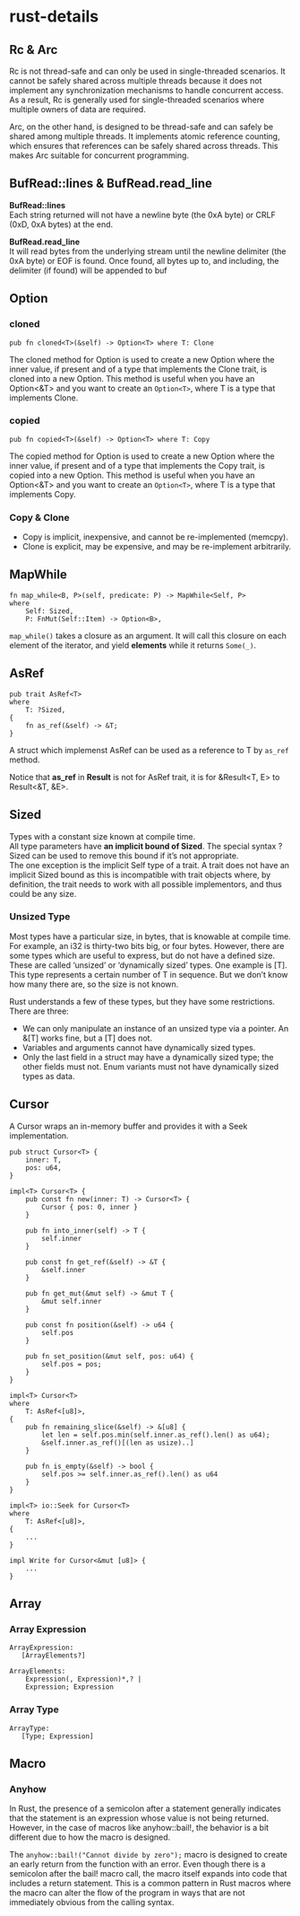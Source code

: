 # rust-details

## Rc & Arc
Rc is not thread-safe and can only be used in single-threaded scenarios. It cannot be safely shared across multiple threads because it does not implement any synchronization mechanisms to handle concurrent access. As a result, Rc is generally used for single-threaded scenarios where multiple owners of data are required.

Arc, on the other hand, is designed to be thread-safe and can safely be shared among multiple threads. It implements atomic reference counting, which ensures that references can be safely shared across threads. This makes Arc suitable for concurrent programming.

## BufRead::lines & BufRead.read_line
__BufRead::lines__  
Each string returned will not have a newline byte (the 0xA byte) or CRLF (0xD, 0xA bytes) at the end.

__BufRead.read_line__  
It will read bytes from the underlying stream until the newline delimiter (the 0xA byte) or EOF is found. Once found, all bytes up to, and including, the delimiter (if found) will be appended to buf

## Option
### cloned
```
pub fn cloned<T>(&self) -> Option<T> where T: Clone
```
The cloned method for Option is used to create a new Option where the inner value, if present and of a type that implements the Clone trait, is cloned into a new Option. This method is useful when you have an Option<&T> and you want to create an `Option<T>`, where T is a type that implements Clone.


### copied
```
pub fn copied<T>(&self) -> Option<T> where T: Copy
```
The copied method for Option is used to create a new Option where the inner value, if present and of a type that implements the Copy trait, is copied into a new Option. This method is useful when you have an Option<&T> and you want to create an `Option<T>`, where T is a type that implements Copy.

### Copy & Clone
- Copy is implicit, inexpensive, and cannot be re-implemented (memcpy).
- Clone is explicit, may be expensive, and may be re-implement arbitrarily.

## MapWhile
```
fn map_while<B, P>(self, predicate: P) -> MapWhile<Self, P>
where
    Self: Sized,
    P: FnMut(Self::Item) -> Option<B>,
```

`map_while()` takes a closure as an argument. It will call this closure on each element of the iterator, and yield __elements__ while it returns `Some(_)`.

## AsRef
```
pub trait AsRef<T>
where
    T: ?Sized,
{
    fn as_ref(&self) -> &T;
}
```
A struct which implemenst AsRef<T> can be used as a reference to T by `as_ref` method.

Notice that __as_ref__ in __Result__ is not for AsRef trait, it is for &Result<T, E> to Result<&T, &E>.

## Sized
Types with a constant size known at compile time.  
All type parameters have __an implicit bound of Sized__. The special syntax ?Sized can be used to remove this bound if it’s not appropriate.  
The one exception is the implicit Self type of a trait. A trait does not have an implicit Sized bound as this is incompatible with trait objects where, by definition, the trait needs to work with all possible implementors, and thus could be any size.

### Unsized Type
Most types have a particular size, in bytes, that is knowable at compile time. For example, an i32 is thirty-two bits big, or four bytes. However, there are some types which are useful to express, but do not have a defined size. These are called ‘unsized’ or ‘dynamically sized’ types. One example is [T]. This type represents a certain number of T in sequence. But we don’t know how many there are, so the size is not known.

Rust understands a few of these types, but they have some restrictions. There are three:

- We can only manipulate an instance of an unsized type via a pointer. An &[T] works fine, but a [T] does not.
- Variables and arguments cannot have dynamically sized types.
- Only the last field in a struct may have a dynamically sized type; the other fields must not. Enum variants must not have dynamically sized types as data.

## Cursor
A Cursor wraps an in-memory buffer and provides it with a Seek implementation.

```
pub struct Cursor<T> {
    inner: T,
    pos: u64,
}

impl<T> Cursor<T> {
    pub const fn new(inner: T) -> Cursor<T> {
        Cursor { pos: 0, inner }
    }

    pub fn into_inner(self) -> T {
        self.inner
    }

    pub const fn get_ref(&self) -> &T {
        &self.inner
    }

    pub fn get_mut(&mut self) -> &mut T {
        &mut self.inner
    }

    pub const fn position(&self) -> u64 {
        self.pos
    }

    pub fn set_position(&mut self, pos: u64) {
        self.pos = pos;
    }
}

impl<T> Cursor<T>
where
    T: AsRef<[u8]>,
{
    pub fn remaining_slice(&self) -> &[u8] {
        let len = self.pos.min(self.inner.as_ref().len() as u64);
        &self.inner.as_ref()[(len as usize)..]
    }

    pub fn is_empty(&self) -> bool {
        self.pos >= self.inner.as_ref().len() as u64
    }
}

impl<T> io::Seek for Cursor<T>
where
    T: AsRef<[u8]>,
{
    ...
}   

impl Write for Cursor<&mut [u8]> {
    ...
}
```

## Array
### Array Expression
```
ArrayExpression:
   [ArrayElements?]

ArrayElements:
    Expression(, Expression)*,? |
    Expression; Expression
```

### Array Type
```
ArrayType:
   [Type; Expression]
```

## Macro
### Anyhow
In Rust, the presence of a semicolon after a statement generally indicates that the statement is an expression whose value is not being returned. However, in the case of macros like anyhow::bail!, the behavior is a bit different due to how the macro is designed.

The `anyhow::bail!("Cannot divide by zero");` macro is designed to create an early return from the function with an error. Even though there is a semicolon after the bail! macro call, the macro itself expands into code that includes a return statement. This is a common pattern in Rust macros where the macro can alter the flow of the program in ways that are not immediately obvious from the calling syntax.
